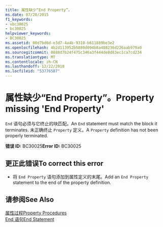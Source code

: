 ```yaml
---
title: 属性缺少“End Property”。
ms.date: 07/20/2015
f1_keywords:
- vbc30025
- bc30025
helpviewer_keywords:
- BC30025
ms.assetid: 00d7bd6d-e3d7-4a4b-9310-b611889be3e2
ms.openlocfilehash: 4b2d113952b5880d094b8a488236d226aab979a0
ms.sourcegitcommit: 0888d7b24f475c346a3f444de8d83ec1ca7cd234
ms.translationtype: MT
ms.contentlocale: zh-CN
ms.lasthandoff: 12/22/2018
ms.locfileid: "53776587"
---
```

# <a name="property-missing-end-property"></a><span data-ttu-id="ccc55-102">属性缺少“End Property”。</span><span class="sxs-lookup"><span data-stu-id="ccc55-102">Property missing 'End Property'</span></span>
<span data-ttu-id="ccc55-103">`End` 语句必须与它终止的块匹配。</span><span class="sxs-lookup"><span data-stu-id="ccc55-103">An `End` statement must match the block it terminates.</span></span> <span data-ttu-id="ccc55-104">未正确终止 `Property` 定义。</span><span class="sxs-lookup"><span data-stu-id="ccc55-104">A `Property` definition has not been properly terminated.</span></span>  
  
 <span data-ttu-id="ccc55-105">**错误 ID:** BC30025</span><span class="sxs-lookup"><span data-stu-id="ccc55-105">**Error ID:** BC30025</span></span>  
  
## <a name="to-correct-this-error"></a><span data-ttu-id="ccc55-106">更正此错误</span><span class="sxs-lookup"><span data-stu-id="ccc55-106">To correct this error</span></span>  
  
-   <span data-ttu-id="ccc55-107">将 `End Property` 语句添加到属性定义的末尾。</span><span class="sxs-lookup"><span data-stu-id="ccc55-107">Add an `End Property` statement to the end of the property definition.</span></span>  
  
## <a name="see-also"></a><span data-ttu-id="ccc55-108">请参阅</span><span class="sxs-lookup"><span data-stu-id="ccc55-108">See Also</span></span>  
 [<span data-ttu-id="ccc55-109">属性过程</span><span class="sxs-lookup"><span data-stu-id="ccc55-109">Property Procedures</span></span>](../../visual-basic/programming-guide/language-features/procedures/property-procedures.md)  
 [<span data-ttu-id="ccc55-110">End 语句</span><span class="sxs-lookup"><span data-stu-id="ccc55-110">End Statement</span></span>](../../visual-basic/language-reference/statements/end-statement.md)
